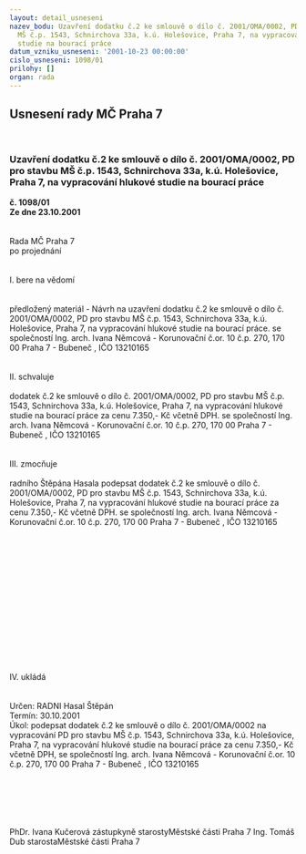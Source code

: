 ```yaml
---
layout: detail_usneseni
nazev_bodu: Uzavření dodatku č.2 ke smlouvě o dílo č. 2001/OMA/0002, PD pro stavbu
  MŠ č.p. 1543, Schnirchova 33a, k.ú. Holešovice, Praha 7, na vypracování hlukové
  studie na bourací práce
datum_vzniku_usneseni: '2001-10-23 00:00:00'
cislo_usneseni: 1098/01
prilohy: []
organ: rada
---
```

<div id="ucUsn_pList" class="usn">
	<span><h2>Usnesení rady MČ Praha 7 </h2>
<br></span><div class="standBody">
<span><h3>Uzavření dodatku č.2 ke smlouvě o dílo č. 2001/OMA/0002, PD pro stavbu MŠ č.p. 1543, Schnirchova 33a, k.ú. Holešovice, Praha 7, na vypracování hlukové studie na bourací práce</h3></span><div class="center">
		<strong>č. 1098/01</strong><br>
	</div>
<div class="center">
		<strong>Ze dne 23.10.2001</strong><br><br>
	</div>
<br>Rada MČ Praha 7<br>po projednání<br><br><br>I.	bere na vědomí<br><br> <br>předložený materiál - Návrh na uzavření dodatku č.2 ke smlouvě o dílo č. 2001/OMA/0002, PD pro stavbu MŠ č.p. 1543, Schnirchova 33a, k.ú. Holešovice, Praha 7, na vypracování hlukové studie na bourací práce. se společností Ing. arch. Ivana Němcová - Korunovační č.or. 10 č.p. 270, 170 00 Praha 7 - Bubeneč , IČO 13210165<br><br><br>II.	schvaluje <br><br>dodatek č.2 ke smlouvě o dílo č. 2001/OMA/0002, PD pro stavbu MŠ č.p. 1543, Schnirchova 33a, k.ú. Holešovice, Praha 7, na vypracování hlukové studie na bourací práce za cenu 7.350,- Kč včetně DPH. se společností Ing. arch. Ivana Němcová - Korunovační č.or. 10 č.p. 270, 170 00 Praha 7 - Bubeneč , IČO 13210165<br><br><br>III.	zmocňuje <br><br>radního Štěpána Hasala podepsat dodatek č.2 ke smlouvě o dílo č. 2001/OMA/0002, PD pro stavbu MŠ č.p. 1543, Schnirchova 33a, k.ú. Holešovice, Praha 7, na vypracování hlukové studie na bourací práce za cenu 7.350,- Kč včetně DPH. se společností Ing. arch. Ivana Němcová - Korunovační č.or. 10 č.p. 270, 170 00 Praha 7 - Bubeneč , IČO 13210165<br><br><br><br><br><br><br><br><br><br><br><br><br><br><br><br>IV.	ukládá <br><br> <br>Určen:	RADNI Hasal Štěpán<br>Termín: 30.10.2001<br>Úkol:	podepsat dodatek č.2 ke smlouvě o dílo č. 2001/OMA/0002 na vypracování PD pro stavbu MŠ č.p. 1543, Schnirchova 33a, k.ú. Holešovice, Praha 7, na vypracování hlukové studie na bourací práce za cenu 7.350,- Kč včetně DPH, se společností Ing. arch. Ivana Němcová - Korunovační č.or. 10 č.p. 270, 170 00 Praha 7 - Bubeneč , IČO 13210165<br> <br>				<br>	<br><br> <br>	<br>PhDr. Ivana Kučerová zástupkyně starostyMěstské části Praha 7	Ing. Tomáš Dub starostaMěstské části Praha 7<br>	<br><br>
</div>
</div>